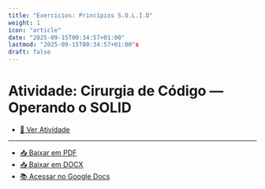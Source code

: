 ```yaml
---
title: "Exercicios: Princípios S.O.L.I.D"
weight: 1
icon: "article"
date: "2025-09-15T00:34:57+01:00"
lastmod: "2025-09-15T00:34:57+01:00"s
draft: false
---
```


# Atividade: Cirurgia de Código — Operando o SOLID

- [📄 Ver Atividade](docs/activities/exercises/atividade-cirurgia-codigo-solid.md)

---

- [📥 Baixar em PDF](/exercises/atividade-cirurgia-codigo-solid/atividade-cirurgia-codigo-solid.pdf)
- [📥 Baixar em DOCX](/exercises/atividade-cirurgia-codigo-solid/atividade-cirurgia-codigo-solid.pptx)
- [📚 Acessar no Google Docs](https://docs.google.com/document/d/1hhtltiEMtM-olLR5sKcFHusnVELlq6wPw8wNbrEiyMY/edit?usp=sharing)
